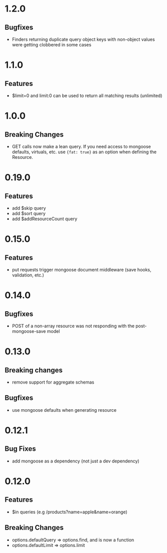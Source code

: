 # 1.2.0

## Bugfixes
- Finders returning duplicate query object keys with non-object values were getting clobbered in some cases

# 1.1.0
## Features
- $limit=0 and limit:0 can be used to return all matching results (unlimited)

# 1.0.0

## Breaking Changes
- GET calls now make a lean query. If you need access to mongoose defaults, virtuals, etc. use `{fat: true}` as an option when defining the Resource.

# 0.19.0

## Features
- add $skip query
- add $sort query
- add $addResourceCount query

# 0.15.0

## Features
- put requests trigger mongoose document middleware (save hooks, validation, etc.)

# 0.14.0

## Bugfixes
- POST of a non-array resource was not responding with the post-mongoose-save model

# 0.13.0

## Breaking changes
- remove support for aggregate schemas

## Bugfixes
- use mongoose defaults when generating resource

# 0.12.1

## Bug Fixes
- add mongoose as a dependency (not just a dev dependency)

# 0.12.0

## Features
- $in queries (e.g /products?name=apple&name=orange)

## Breaking Changes
- options.defaultQuery => options.find, and is now a function
- options.defaultLimit => options.limit
